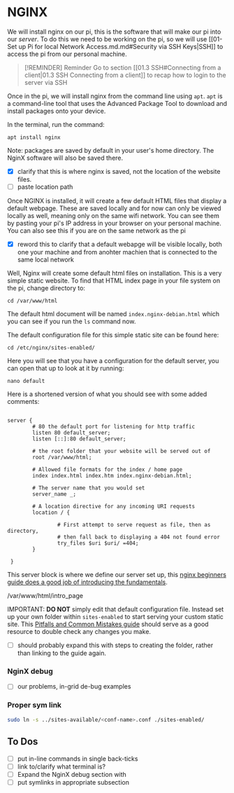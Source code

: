 # NGINX

We will install nginx on our pi, this is the software that will make our pi into our *server*. To do this we need to be working on the pi, so we will use [[01-Set up Pi for local Network Access.md.md#Security via SSH Keys|SSH]] to access the pi from our personal machine.

> [!REMINDER] Reminder
> Go to section [[01.3 SSH#Connecting from a client|01.3 SSH Connecting from a client]] to recap how to login to the server via SSH

Once in the pi, we will install nginx from the command line using `apt`. `apt` is a command-line tool that uses the Advanced Package Tool to download and install packages onto your device. 

In the terminal, run the command:
``` shell
apt install nginx
```

Note: packages are saved by default in your user's home directory. The NginX software will also be saved there.
- [x] clarify that this is where nginx is saved, not the location of the website files.
- [ ] paste location path

Once NGINX is installed, it will create a few default HTML files that display a default webpage. These are saved locally and for now can only be viewed locally as well, meaning only on the same wifi network. You can see them by pasting your pi's IP address in your browser on your personal machine. You can also see this if you are on the same network as the pi

- [x] reword this to clarify that a default webapge will be visible locally, both one your machine and from anohter machien that is connected to the same local network

Well, Nginx will create some default html files on installation. This is a very simple static website. To find that HTML index page in your file system on the pi, change directory to:

```shell
cd /var/www/html 
```

The default html document will be named `index.nginx-debian.html` which you can see if you run the `ls` command now. 

The default configuration file for this simple static site can be found here:

```shell
cd /etc/nginx/sites-enabled/
```

Here you will see that you have a configuration for the default server, you can open that up to look at it by running:

```
nano default
```

Here is a shortened version of what you should see with some added comments:

```nginx

server {
		# 80 the default port for listening for http traffic
        listen 80 default_server;
        listen [::]:80 default_server;

        # the root folder that your website will be served out of
        root /var/www/html;

		# Allowed file formats for the index / home page
        index index.html index.htm index.nginx-debian.html;

		# The server name that you would set
        server_name _;

		# A location directive for any incoming URI requests
        location / {

                # First attempt to serve request as file, then as directory,
                # then fall back to displaying a 404 not found error
                try_files $uri $uri/ =404;
        }
        
 }
```

This server block is where we define our server set up, this [nginx beginners guide does a good job of introducing the fundamentals](https://nginx.org/en/docs/beginners_guide.html). 

/var/www/html/intro_page

IMPORTANT: __DO NOT__ simply edit that default configuration file. Instead set up your own folder within `sites-enabled` to start serving your custom static site. This [Pitfalls and Common Mistakes guide](https://www.nginx.com/resources/wiki/start/topics/tutorials/config_pitfalls/) should serve as a good resource to double check any changes you make. 

- [ ] should probably expand this with steps to creating the folder, rather than linking to the guide again.
### NginX debug
- [ ]  our problems, in-grid de-bug examples
### Proper sym link

``` bash
sudo ln -s ../sites-available/<conf-name>.conf ./sites-enabled/
```

## To Dos
- [ ] put in-line commands in single back-ticks
- [ ] link to/clarify what terminal is?
- [ ] Expand the NginX debug section with
- [ ] put symlinks in appropriate subsection